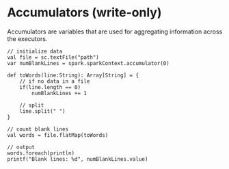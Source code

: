 # Accumulators (write-only)
Accumulators are variables that are used for aggregating information across the executors.

```
// initialize data
val file = sc.textFile("path")
var numBlankLines = spark.sparkContext.accumulator(0)

def toWords(line:String): Array[String] = {
    // if no data in a file
    if(line.length == 0)
        numBlankLines += 1

    // split
    line.split(" ")
}

// count blank lines
val words = file.flatMap(toWords)

// output
words.foreach(println)
printf("Blank lines: %d", numBlankLines.value)
```
